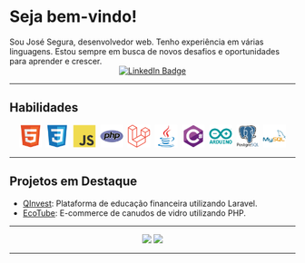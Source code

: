 # Seja bem-vindo!

<div text-align='justify'>
    Sou José Segura, desenvolvedor web. Tenho experiência em várias linguagens. Estou sempre em busca de novos desafios e oportunidades para aprender e crescer.
</div>

<div id="badges" align='center'>
  <a href="https://www.linkedin.com/in/jose-a-segura-m-da-silva/">
    <img src="https://img.shields.io/badge/LinkedIn-blue?style=for-the-badge&logo=linkedin&logoColor=white" alt="LinkedIn Badge"/>
  </a>
</div>

---

## Habilidades

<div align='center'>
<img src="https://github.com/devicons/devicon/blob/master/icons/html5/html5-original.svg" title="HTML5" alt="HTML" width="40" height="40"/>&nbsp;
<img src="https://github.com/devicons/devicon/blob/master/icons/css3/css3-original.svg" title="CSS" alt="CSS" width="40" height="40"/>&nbsp;
<img src="https://github.com/devicons/devicon/blob/master/icons/javascript/javascript-original.svg" title="JavaScript" alt="JavaScript" width="40" height="40"/>&nbsp;
<img src="https://github.com/devicons/devicon/blob/master/icons/php/php-original.svg" title="PHP" alt="PHP" width="40" height="40"/>&nbsp;
<img src="https://github.com/devicons/devicon/blob/master/icons/laravel/laravel-original.svg" title="Laravel" alt="Laravel" width="40" height="40"/>&nbsp;
<img src="https://github.com/devicons/devicon/blob/master/icons/java/java-original.svg" title="Java" alt="Java" width="40" height="40"/>&nbsp;
<img src="https://github.com/devicons/devicon/blob/master/icons/csharp/csharp-original.svg" title="C Sharp" alt="C Sharp" width="40" height="40"/>&nbsp;
<img src="https://github.com/devicons/devicon/blob/master/icons/arduino/arduino-original-wordmark.svg" title="Arduino" alt="Arduino" width="40" height="40"/>&nbsp;
<img src="https://github.com/devicons/devicon/blob/master/icons/postgresql/postgresql-original-wordmark.svg" title="Postgre SQL" alt="Postgre SQL" width="40" height="40"/>&nbsp;
<img src="https://github.com/devicons/devicon/blob/master/icons/mysql/mysql-original-wordmark.svg" title="MySQL" alt="MySQL" width="40" height="40"/>
</div>

---

## Projetos em Destaque

- [QInvest](https://github.com/GKsegura/qinvest-web): Plataforma de educação financeira utilizando Laravel.
- [EcoTube](https://github.com/usuario/projeto2): E-commerce de canudos de vidro utilizando PHP.

---

<div align="center">    
  <img height="200em" src="https://github-readme-stats.vercel.app/api/top-langs/?username=GKsegura&show_icons=true&theme=bear&count_private=true"/>
  <img height="200em" src="https://github-readme-stats.vercel.app/api?username=GKsegura&show_icons=true&theme=bear&count_private=true"/>
</div>

---
